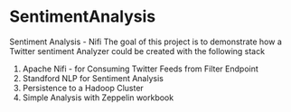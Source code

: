 # SentimentAnalysis
Sentiment Analysis - Nifi
 The goal of this project is to demonstrate how a Twitter sentiment Analyzer could be created with the following stack
 1. Apache Nifi - for Consuming Twitter Feeds from Filter Endpoint
 2. Standford NLP for Sentiment Analysis
 3. Persistence to a Hadoop Cluster 
 4. Simple Analysis with Zeppelin workbook

